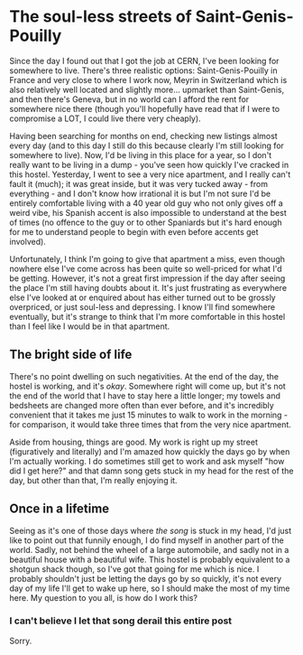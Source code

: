 [//]: # (Living in a shotgun shack)
[//]: # (09/08/2021)
# The soul-less streets of Saint-Genis-Pouilly
Since the day I found out that I got the job at CERN, I've been looking for somewhere to live.  There's three realistic options: Saint-Genis-Pouilly in France and very close to where I work now, Meyrin in Switzerland which is also relatively well located and slightly more... upmarket than Saint-Genis, and then there's Geneva, but in no world can I afford the rent for somewhere nice there (though you'll hopefully have read that if I were to compromise a LOT, I could live there very cheaply).

Having been searching for months on end, checking new listings almost every day (and to this day I still do this because clearly I'm still looking for somewhere to live).  Now, I'd be living in this place for a year, so I don't really want to be living in a dump - you've seen how quickly I've cracked in this hostel.  Yesterday, I went to see a very nice apartment, and I really can't fault it (much); it was great inside, but it was very tucked away - from everything - and I don't know how irrational it is but I'm not sure I'd be entirely comfortable living with a 40 year old guy who not only gives off a weird vibe, his Spanish accent is also impossible to understand at the best of times (no offence to the guy or to other Spaniards but it's hard enough for me to understand people to begin with even before accents get involved).

Unfortunately, I think I'm going to give that apartment a miss, even though nowhere else I've come across has been quite so well-priced for what I'd be getting.  However, it's not a great first impression if the day after seeing the place I'm still having doubts about it.  It's just frustrating as everywhere else I've looked at or enquired about has either turned out to be grossly overpriced, or just soul-less and depressing.  I know I'll find somewhere eventually, but it's strange to think that I'm more comfortable in this hostel than I feel like I would be in that apartment.

## The bright side of life
There's no point dwelling on such negativities.  At the end of the day, the hostel is working, and it's *okay*.  Somewhere right will come up, but it's not the end of the world that I have to stay here a little longer; my towels and bedsheets are changed more often than ever before, and it's incredibly convenient that it takes me just 15 minutes to walk to work in the morning - for comparison, it would take three times that from the very nice apartment.

Aside from housing, things are good.  My work is right up my street (figuratively and literally) and I'm amazed how quickly the days go by when I'm actually working.  I do sometimes still get to work and ask myself "how did I get here?" and that damn song gets stuck in my head for the rest of the day, but other than that, I'm really enjoying it.

## Once in a lifetime
Seeing as it's one of those days where *the song* is stuck in my head, I'd just like to point out that funnily enough, I do find myself in another part of the world.  Sadly, not behind the wheel of a large automobile, and sadly not in a beautiful house with a beautiful wife.  This hostel is probably equivalent to a shotgun shack though, so I've got that going for me which is nice.  I probably shouldn't just be letting the days go by so quickly, it's not every day of my life I'll get to wake up here, so I should make the most of my time here.  My question to you all, is how do I work this?

### I can't believe I let that song derail this entire post
Sorry.
